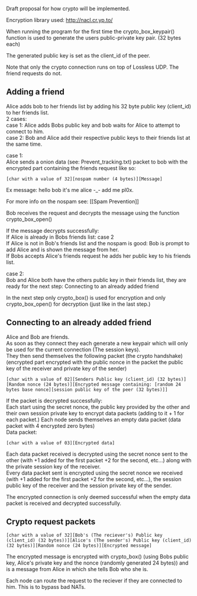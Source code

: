 Draft proposal for how crypto will be implemented.


Encryption library used: http://nacl.cr.yp.to/


When running the program for the first time the crypto_box_keypair() function is used to 
generate the users public-private key pair. (32 bytes each)

The generated public key is set as the client_id of the peer.

Note that only the crypto connection runs on top of Lossless UDP. The friend requests do not.

Adding a friend
---------------

Alice adds bob to her friends list by adding his 32 byte public key (client_id) to her friends list.  
2 cases:  
case 1: Alice adds Bobs public key and bob waits for Alice to attempt to connect to him.  
case 2: Bob and Alice add their respective public keys to their friends list at the same time.  
    
case 1:  
Alice sends a onion data (see: Prevent_tracking.txt) packet to bob with the encrypted part containing the friends request like so:  
```
[char with a value of 32][nospam number (4 bytes)][Message]
```

Ex message: hello bob it's me alice -_- add me pl0x.

For more info on the nospam see: [[Spam Prevention]]
        
Bob receives the request and decrypts the message using the function crypto_box_open()
        
If the message decrypts successfully:   
If Alice is already in Bobs friends list: case 2  
If Alice is not in Bob's friends list and the nospam is good: Bob is prompt to add Alice and is shown the message from her.  
If Bobs accepts Alice's friends request he adds her public key to his friends list.  

case 2:  
Bob and Alice both have the others public key in their friends list, they are ready for the next step:   Connecting to an already added friend

In the next step only crypto_box() is used for encryption and only crypto_box_open() for decryption (just like in the last step.)


Connecting to an already added friend
-------------------------------------

Alice and Bob are friends.  
As soon as they connect they each generate a new keypair which will only be used for the current connection (The session keys).  
They then send themselves the following packet (the crypto handshake) (encrypted part encrypted with the public nonce in the packet the public key of the receiver and private key of the sender) 
```
[char with a value of 02][Senders Public key (client_id) (32 bytes)][Random nonce (24 bytes)][Encrypted message containing: [random 24 bytes base nonce][session public key of the peer (32 bytes)]]
```
    
If the packet is decrypted successfully:  
Each start using the secret nonce, the public key provided by the other and their own session private key to encrypt data packets (adding to it + 1 for each packet.) 
Each node sends themselves an empty data packet (data packet with 4 encrypted zero bytes)  
Data packet:  
````
[char with a value of 03][Encrypted data]
````
Each data packet received is decrypted using the secret nonce sent to the other (with +1 added for the first packet +2 for the second, etc...) along with the private session key of the receiver.  
Every data packet sent is encrypted using the secret nonce we received (with +1 added for the first packet +2 for the second, etc...), the session public key of the receiver and the session private key of the sender.  
    
The encrypted connection is only deemed successful when the empty data packet is received and decrypted successfully.


Crypto request packets
--------------------------------------

```
[char with a value of 32][Bob's (The reciever's) Public key (client_id) (32 bytes))][Alice's (The sender's) Public key (client_id) (32 bytes)][Random nonce (24 bytes)][Encrypted message]
```

The encrypted message is encrypted with crypto_box() (using Bobs public key, Alice's private key and the nonce (randomly generated 24 bytes)) and is a message from Alice in which she tells Bob who she is.

Each node can route the request to the reciever if they are connected to him. This is to bypass bad NATs.
